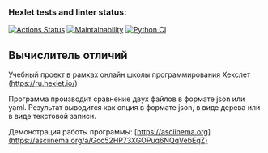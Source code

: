 ### Hexlet tests and linter status:
[![Actions Status](https://github.com/ussury/python-project-lvl2/workflows/hexlet-check/badge.svg)](https://github.com/ussury/python-project-lvl2/actions)
[![Maintainability](https://api.codeclimate.com/v1/badges/87ee7995744b7d6e3cc1/maintainability)](https://codeclimate.com/github/ussury/python-project-lvl2/maintainability)
[![Python CI](https://github.com/ussury/python-project-lvl2/actions/workflows/pyci.yml/badge.svg)](https://github.com/ussury/python-project-lvl2/actions/workflows/pyci.yml)

## Вычислитель отличий
Учебный проект в рамках онлайн школы программирования Хекслет (https://ru.hexlet.io/)

Программа производит сравнение двух файлов в формате json или yaml.
Результат выводится как опция в формате json, в виде дерева или в виде текстовой записи. 

Демонстрация работы программы: [https://asciinema.org](https://asciinema.org/a/Goc52HP73XGOPuq6NQqVebEqZ)
